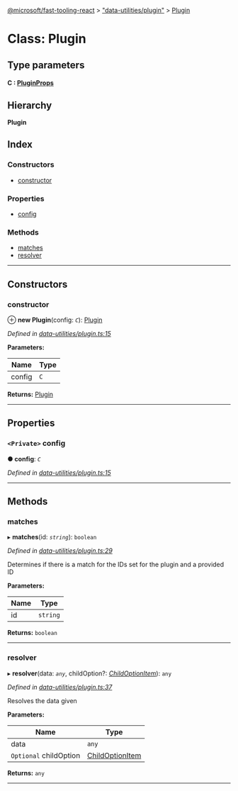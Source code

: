 [@microsoft/fast-tooling-react](../README.md) > ["data-utilities/plugin"](../modules/_data_utilities_plugin_.md) > [Plugin](../classes/_data_utilities_plugin_.plugin.md)

# Class: Plugin

## Type parameters
#### C :  [PluginProps](../interfaces/_data_utilities_plugin_.pluginprops.md)
## Hierarchy

**Plugin**

## Index

### Constructors

* [constructor](_data_utilities_plugin_.plugin.md#constructor)

### Properties

* [config](_data_utilities_plugin_.plugin.md#config)

### Methods

* [matches](_data_utilities_plugin_.plugin.md#matches)
* [resolver](_data_utilities_plugin_.plugin.md#resolver)

---

## Constructors

<a id="constructor"></a>

###  constructor

⊕ **new Plugin**(config: *`C`*): [Plugin](_data_utilities_plugin_.plugin.md)

*Defined in [data-utilities/plugin.ts:15](https://github.com/Microsoft/fast-dna/blob/164dd3ca/packages/fast-tooling-react/src/data-utilities/plugin.ts#L15)*

**Parameters:**

| Name | Type |
| ------ | ------ |
| config | `C` |

**Returns:** [Plugin](_data_utilities_plugin_.plugin.md)

___

## Properties

<a id="config"></a>

### `<Private>` config

**● config**: *`C`*

*Defined in [data-utilities/plugin.ts:15](https://github.com/Microsoft/fast-dna/blob/164dd3ca/packages/fast-tooling-react/src/data-utilities/plugin.ts#L15)*

___

## Methods

<a id="matches"></a>

###  matches

▸ **matches**(id: *`string`*): `boolean`

*Defined in [data-utilities/plugin.ts:29](https://github.com/Microsoft/fast-dna/blob/164dd3ca/packages/fast-tooling-react/src/data-utilities/plugin.ts#L29)*

Determines if there is a match for the IDs set for the plugin and a provided ID

**Parameters:**

| Name | Type |
| ------ | ------ |
| id | `string` |

**Returns:** `boolean`

___
<a id="resolver"></a>

###  resolver

▸ **resolver**(data: *`any`*, childOption?: *[ChildOptionItem](../interfaces/_data_utilities_types_.childoptionitem.md)*): `any`

*Defined in [data-utilities/plugin.ts:37](https://github.com/Microsoft/fast-dna/blob/164dd3ca/packages/fast-tooling-react/src/data-utilities/plugin.ts#L37)*

Resolves the data given

**Parameters:**

| Name | Type |
| ------ | ------ |
| data | `any` |
| `Optional` childOption | [ChildOptionItem](../interfaces/_data_utilities_types_.childoptionitem.md) |

**Returns:** `any`

___

